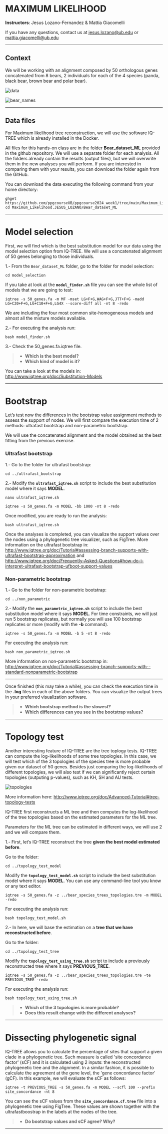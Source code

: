 # MAXIMUM LIKELIHOOD

**Instructors**: Jesus Lozano-Fernandez & Mattia Giacomelli

If you have any questions, contact us at jesus.lozano@ub.edu or mattia.giacomelli@ub.edu

***
## Context

We will be working with an alignment composed by 50 orthologous genes concatenated from 8 bears, 2 individuals for each of the 4 species (panda, black bear, brown bear and polar bear).


![data](../Maximum_Likelihood.JESUS_LOZANO/img/data.png)


![bear_names](../Maximum_Likelihood.JESUS_LOZANO/img/bear_names.png)

***
## Data files

For Maximum likelihood tree reconstruction, we will use the software IQ-TREE which is already installed in the Docker.

All files for this hands-on class are in the folder **Bear_dataset_ML** provided in the github repository. We will use a separate folder for each analysis. All the folders already contain the results (output files), but we will overwrite them in the new analyses you will perform. If you are interested in comparing them with your results, you can download the folder again from the GitHub.

You can download the data executing the following command from your home directory:

```
ghget https://github.com/ppgcourseUB/ppgcourse2024_week1/tree/main/Maximum_Likelihood.JESUS_LOZANO
cd Maximum_Likelihood.JESUS_LOZANO/Bear_dataset_ML
```

***

# Model selection

First, we will find which is the best substitution model for our data using the model selection option from IQ-TREE. We will use a concatenated alignment of 50 genes belonging to those individuals.

1.- From the `Bear_dataset_ML` folder, go to the folder for model selection:

`cd model_selection`

If you take at look at the **`model_finder.sh`** file you can see the whole list of models that we are going to test:

`iqtree -s 50_genes.fa -m MF -mset LG+F+G,WAG+F+G,JTT+F+G -madd LG+C20+F+G,LG+C10+F+G,LG4X --score-diff all -nt 8 -redo`

We are including the four most common site-homogeneous models and almost all the mixture models available.

2.- For executing the analysis run:

`bash model_finder.sh`

3.- Check the 50_genes.fa.iqtree file.

>- **Which is the best model?**
>- **Which kind of model is it?**

You can take a look at the models in: http://www.iqtree.org/doc/Substitution-Models

***

# Bootstrap

Let’s test now the differences in the bootstrap value assignment methods to assess the support of nodes. We will first compare the execution time of 2 methods: ultrafast bootstrap and non-parametric bootstrap.

We will use the concatenated alignment and the model obtained as the best fitting from the previous exercise.

### Ultrafast bootstrap

1.- Go to the folder for ultrafast bootstrap:

`cd ../ultrafast_bootstrap`

2.- Modify the **`ultrafast_iqtree.sh`** script to include the best substitution model where it says **MODEL**.

`nano ultrafast_iqtree.sh`

`iqtree -s 50_genes.fa -m MODEL -bb 1000 -nt 8 -redo`

Once modified, you are ready to run the analysis:

`bash ultrafast_iqtree.sh`

Once the analyses is completed, you can visualize the support values over the nodes using a phylogenetic tree visualizer, such as FigTree. More information on the ultrafast bootstrap in: http://www.iqtree.org/doc/Tutorial#assessing-branch-supports-with-ultrafast-bootstrap-approximation and http://www.iqtree.org/doc/Frequently-Asked-Questions#how-do-i-interpret-ultrafast-bootstrap-ufboot-support-values


### Non-parametric bootstrap

1.- Go to the folder for non-parametric bootstrap:

`cd ../non_parametric`

2.- Modify the **`non_parametric_iqtree.sh`** script to include the best substitution model where it says **MODEL**. For time constraints, we will just run 5 bootstrap replicates, but normally you will use 100 bootstrap replicates or more (modify with the **-b** command).

`iqtree -s 50_genes.fa -m MODEL -b 5 -nt 8 -redo`

For executing the analysis run:

`bash non_parametric_iqtree.sh`

More information on non-parametric bootstrap in: http://www.iqtree.org/doc/Tutorial#assessing-branch-supports-with--standard-nonparametric-bootstrap

***

Once finished (this may take a while), you can check the execution time in the **.log** files in each of the above folders. You can visualize the output trees in your preferred visualization software.

>- **Which bootstrap method is the slowest?**
>- **Which differences can you see in the bootstrap values?**

***

# Topology test

Another interesting feature of IQ-TREE are the tree toplogy tests. IQ-TREE can compute the log-likelihoods of some tree topologies. In this case, we will test which of the 3 topologies of the species tree is more probable given our dataset of 50 genes. Besides just comparing the log-likelihoods of different topologies, we will also test if we can significantly reject certain topologies (outputing p-values), such as KH, SH and AU tests.

 ![topologies](../Maximum_Likelihood.JESUS_LOZANO/img/topologies.png)

More information here: http://www.iqtree.org/doc/Advanced-Tutorial#tree-topology-tests

IQ-TREE first reconstructs a ML tree and then computes the log-likelihood of the tree topologies based on the estimated parameters for the ML tree.

Parameters for the ML tree can be estimated in different ways, we will use 2 and we will compare them.

1.- First, let’s IQ-TREE reconstruct the tree **given the best model estimated before**.

Go to the folder:

`cd ../topology_test_model`

Modify the **`topology_test_model.sh`** script to include the best substitution model where it says **MODEL**. You can use any command-line tool you know or any text editor.

`iqtree -s 50_genes.fa -z ../bear_species_trees_topologies.tre -m MODEL -redo`

For executing the analysis run:

`bash topology_test_model.sh`

2.- In here, we will base the estimation on a **tree that we have reconstructed before**.

Go to the folder:

`cd ../topology_test_tree`

Modify the **`topology_test_using_tree.sh`** script to include a previously reconstructed tree where it says **PREVIOUS_TREE**.

`iqtree -s 50_genes.fa -z ../bear_species_trees_topologies.tre -te PREVIOUS_TREE -redo`

For executing the analysis run:

`bash topology_test_using_tree.sh`

>- **Which of the 3 topologies is more probable?**
>- **Does this result change with the different analyses?**


***


# Dissecting phylogenetic signal

IQ-TREE allows you to calculate the percentage of sites that support a given clade in a phylogenetic tree. 
Such measure is called 'site concordance factor' (sCF) and it is calculated using 2 inputs: the reconstructed phylogenetic tree and the alignment. In a similar fashion, it is possible to calculate the agreement at the gene level, the 'gene concordance factor' (gCF). In this example, we will evaluate the sCF as follows:

`iqtree -t PREVIOUS_TREE -s 50_genes.fa -m MODEL --scfl 100 --prefix site_concordance -nt 8`

You can see the sCF values from the **`site_concordance.cf.tree`** file into a phylogenetic tree using FigTree. These values are shown together with the ultrafastboostrap in the labels at the nodes of the tree.

>- **Do bootstrap values and sCF agree? Why?**


***




